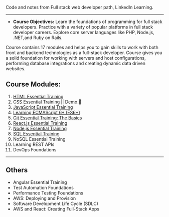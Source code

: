 Code and notes from Full stack web developer path, LinkedIn Learning.

---

- **Course Objectives:** Learn the foundations of programming for full stack developers. Practice with a variety of popular platforms in full stack developer careers. Explore core server languages like PHP, Node.js, .NET,and Ruby on Rails.

Course contains 17 modules and helps you to gain skills to work with both front and backend technologies as a full-stack developer. Course gives you a solid foundation for working with servers and host configurations, performing database integrations and creating dynamic data driven websites.

## Course Modules:

1. [HTML Essential Training](./01_HTML_Essential_Training/README.md)
2. [CSS Essential Training](./02_CSS_Essential_Training) || [Demo 🔗](https://anmoltomer.github.io/fullstack_webdev/02_CSS_Essential_Training/Code/css_portfolio/)
3. [JavaScript Essential Training](./03_JS_Essential_Training)
4. [Learning ECMAScript 6+ (ES6+)](./04_Learning_ECMAScript_ES6+)
5. [Git Essential Training: The Basics](./05_Git_Essential_Training)
6. [React.js Essential Training](./06_React.js_Essential_Training)
7. [Node.js Essential Training](./07_Node.js_Essential_Training)
8. [SQL Essential Training](./08_SQL_Essential_Training)
9. NoSQL Essential Training
10. Learning REST APIs
11. DevOps Foundations

---

## Others

- Angular Essential Training
- Test Automation Foundations
- Performance Testing Foundations
- AWS: Deploying and Provision
- Software Development Life Cycle (SDLC)
- AWS and React: Creating Full-Stack Apps
